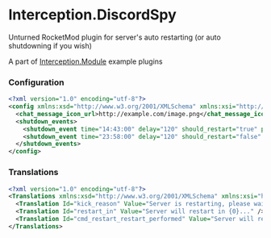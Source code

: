 # Interception.DiscordSpy

Unturned RocketMod plugin for server's auto restarting (or auto shutdowning if you wish)
	
A part of [Interception.Module](https://github.com/interception-plugins/Interception.Module) example plugins

### Configuration

```xml
<?xml version="1.0" encoding="utf-8"?>
<config xmlns:xsd="http://www.w3.org/2001/XMLSchema" xmlns:xsi="http://www.w3.org/2001/XMLSchema-instance">
  <chat_message_icon_url>http://example.com/image.png</chat_message_icon_url>
  <shutdown_events>
    <shutdown_event time="14:43:00" delay="120" should_restart="true" print_messages="true" />
    <shutdown_event time="23:58:00" delay="120" should_restart="false" print_messages="true" />
  </shutdown_events>
</config>
```

### Translations

```xml
<?xml version="1.0" encoding="utf-8"?>
<Translations xmlns:xsd="http://www.w3.org/2001/XMLSchema" xmlns:xsi="http://www.w3.org/2001/XMLSchema-instance">
  <Translation Id="kick_reason" Value="Server is restarting, please wait..." />
  <Translation Id="restart_in" Value="Server will restart in {0}..." />
  <Translation Id="cmd_restart_restart_performed" Value="Server will restart in {0} seconds!" />
</Translations>
```